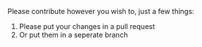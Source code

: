 Please contribute however you wish to, just a few things:

1. Please put your changes in a pull request
2. Or put them in a seperate branch
